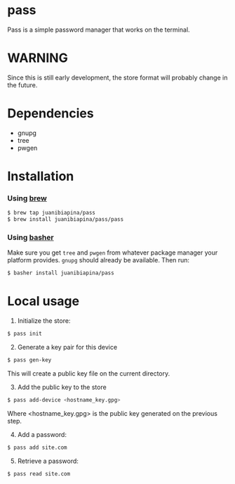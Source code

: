 # pass

Pass is a simple password manager that works on the terminal.

# WARNING

Since this is still early development, the store format will probably change in the future.

# Dependencies

- gnupg
- tree
- pwgen

# Installation


### Using [brew](http://brew.sh/)

~~~sh
$ brew tap juanibiapina/pass
$ brew install juanibiapina/pass/pass
~~~

### Using [basher](https://github.com/basherpm/basher)

Make sure you get `tree` and `pwgen` from whatever package manager your platform provides. `gnupg` should already be available. Then run:

~~~sh
$ basher install juanibiapina/pass
~~~

# Local usage

1. Initialize the store:

  ~~~sh
  $ pass init
  ~~~

2. Generate a key pair for this device

  ~~~sh
  $ pass gen-key
  ~~~

  This will create a public key file on the current directory.

3. Add the public key to the store

  ~~~sh
  $ pass add-device <hostname_key.gpg>
  ~~~

  Where \<hostname_key.gpg\> is the public key generated on the previous step.

4. Add a password:

  ~~~sh
  $ pass add site.com
  ~~~

5. Retrieve a password:

  ~~~sh
  $ pass read site.com
  ~~~

